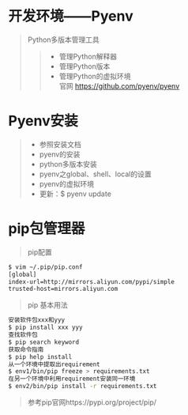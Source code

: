 # 开发环境——Pyenv   
> Python多版本管理工具   
> > + 管理Python解释器   
> > + 管理Python版本   
> > + 管理Python的虚拟环境   
> 官网 https://github.com/pyenv/pyenv   

# Pyenv安装
> + 参照安装文档   
> + pyenv的安装   
> + python多版本安装   
> + pyenv之global、shell、local的设置   
> + pyenv的虚拟环境   
> + 更新：$ pyenv update   

# pip包管理器
> pip配置   
```bash
$ vim ~/.pip/pip.conf
[global]
index-url=http://mirrors.aliyun.com/pypi/simple
trusted-host=mirrors.aliyun.com
```
> pip 基本用法   

```bash
安装软件包xxx和yyy
$ pip install xxx yyy
查找软件包
$ pip search keyword
获取命令指南
$ pip help install
从一个环境中提取出requirement
$ env1/bin/pip freeze > requirements.txt
在另一个环境中利用requirement安装同一环境
$ env2/bin/pip install -r requirements.txt
```

> 参考pip官网https://pypi.org/project/pip/